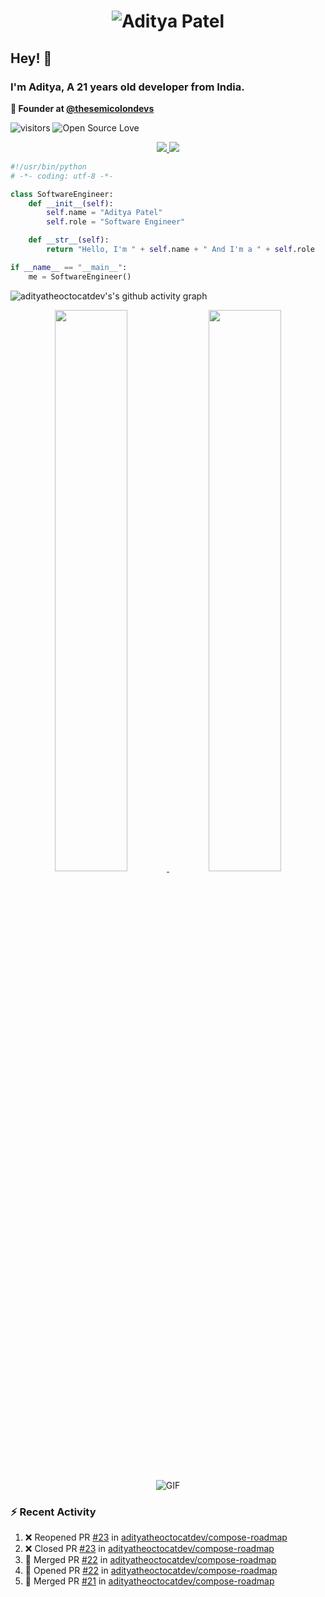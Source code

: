 <h1 align="center">
  <img src="https://raw.githubusercontent.com/adityatheoctocatdev/adityatheoctocatdev/main/name.svg" alt="Aditya Patel" />
</h1>

## Hey! 👋
### I'm Aditya, A 21 years old developer from India.

**🧭 Founder at [@thesemicolondevs](https://github.com/thesemicolondevs)**

![visitors](https://visitor-badge.laobi.icu/badge?page_id=adityatheoctocatdev.adityatheoctocatdev)
![Open Source Love](https://badges.frapsoft.com/os/v1/open-source.svg?v=102)

<p align="center">
  <a href="https://github.com/adityatheoctocatdev?tab=followers">
    <img src="https://img.shields.io/github/followers/adityatheoctocatdev?tab=followers?label=blue&logo=github&style=for-the-badge" />
  </a>
  <a href="https://twitter.com/adptheoctcatdev">
    <img src="https://img.shields.io/twitter/follow/adptheoctcatdev?label=Twitter&logo=twitter&style=for-the-badge" />
  </a>
</p>

```python
#!/usr/bin/python
# -*- coding: utf-8 -*-

class SoftwareEngineer:
    def __init__(self):
        self.name = "Aditya Patel"
        self.role = "Software Engineer"

    def __str__(self):
        return "Hello, I'm " + self.name + " And I'm a " + self.role

if __name__ == "__main__":
    me = SoftwareEngineer()
```

![adityatheoctocatdev's's github activity graph](https://activity-graph.herokuapp.com/graph?username=adityatheoctocatdev&theme=xcode&hide_border=true)

<p align="center">
  <a href="https://github-readme-stats.vercel.app/api?username=adityatheoctocatdev&show_icons=true&theme=dark&hide_border=true">
    <img width="48%" src="https://github-readme-stats.vercel.app/api?username=adityatheoctocatdev&show_icons=true&theme=dark&hide_border=true" />
  </a>
  <a href="https://github-readme-streak-stats.herokuapp.com/?user=adityatheoctocatdev&theme=dark&hide_border=true">
    <img width="48%" src="https://github-readme-streak-stats.herokuapp.com/?user=adityatheoctocatdev&theme=dark&hide_border=true" />
  </a>
  <img alt="GIF" src="https://media.giphy.com/media/RK5KD6UcUpAt92zZvt/giphy.gif" />
</p>

### :zap: Recent Activity

<!--START_SECTION:activity-->
1. ❌ Reopened PR [#23](https://github.com/adityatheoctocatdev/compose-roadmap/pull/23) in [adityatheoctocatdev/compose-roadmap](https://github.com/adityatheoctocatdev/compose-roadmap)
2. ❌ Closed PR [#23](https://github.com/adityatheoctocatdev/compose-roadmap/pull/23) in [adityatheoctocatdev/compose-roadmap](https://github.com/adityatheoctocatdev/compose-roadmap)
3. 🎉 Merged PR [#22](https://github.com/adityatheoctocatdev/compose-roadmap/pull/22) in [adityatheoctocatdev/compose-roadmap](https://github.com/adityatheoctocatdev/compose-roadmap)
4. 💪 Opened PR [#22](https://github.com/adityatheoctocatdev/compose-roadmap/pull/22) in [adityatheoctocatdev/compose-roadmap](https://github.com/adityatheoctocatdev/compose-roadmap)
5. 🎉 Merged PR [#21](https://github.com/adityatheoctocatdev/compose-roadmap/pull/21) in [adityatheoctocatdev/compose-roadmap](https://github.com/adityatheoctocatdev/compose-roadmap)
<!--END_SECTION:activity-->
